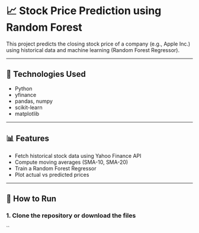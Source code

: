 # 📈 Stock Price Prediction using Random Forest

This project predicts the closing stock price of a company (e.g., Apple Inc.) using historical data and machine learning (Random Forest Regressor).

---

## 🔧 Technologies Used
- Python
- yfinance
- pandas, numpy
- scikit-learn
- matplotlib

---

## 📊 Features
- Fetch historical stock data using Yahoo Finance API
- Compute moving averages (SMA-10, SMA-20)
- Train a Random Forest Regressor
- Plot actual vs predicted prices

---

## 🚀 How to Run

### 1. Clone the repository or download the files
``